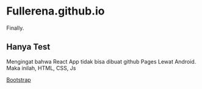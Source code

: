 # Fullerena.github.io
Finally.

## Hanya Test

Mengingat bahwa React App tidak bisa dibuat github Pages Lewat
Android. Maka inilah, HTML, CSS, Js

[Bootstrap](https://github.com/Fullerena/Fullerena.github.io/blob/main/New.html)
